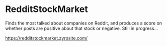 # RedditStockMarket
Finds the most talked about companies on Reddit, and produces a score on whether posts are positive about that stock or negative.
Still in progress...

https://redditstockmarket.zyrosite.com/
